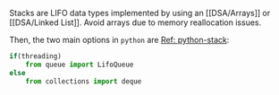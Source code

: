 Stacks are LIFO data types implemented by using an [[DSA/Arrays]] or [[DSA/Linked List]]. Avoid arrays due to memory reallocation issues. 

Then, the two main options in  `python` are [Ref: python-stack](https://realpython.com/how-to-implement-python-stack/#what-is-a-stack):
```Python
if(threading)
	from queue import LifoQueue 
else
	from collections import deque
```

